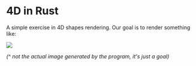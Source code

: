 # 4D in Rust

A simple exercise in 4D shapes rendering. Our goal is to render something like:

![](http://gelisam.com/files/tesseract.gif)

*(^ not the actual image generated by the program, it's just a goal)*
